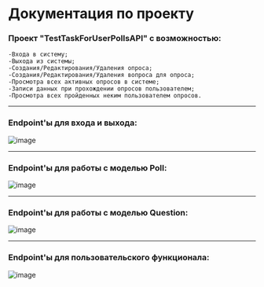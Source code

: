 # Документация по проекту

### Проект "TestTaskForUserPollsAPI" с возможностью:
    -Входа в систему;
    -Выхода из системы;
    -Создания/Редактирования/Удаления опроса;
    -Создания/Редактирования/Удаления вопроса для опроса;
    -Просмотра всех активных опросов в системе;
    -Записи данных при прохождении опросов пользователем;
    -Просмотра всех пройденных неким пользователем опросов.

---

### Endpoint'ы для входа и выхода:

![image](https://user-images.githubusercontent.com/36480336/131004539-a325d59e-8b61-471a-b28d-040aa2fadc1e.png)

---

### Endpoint'ы для работы с моделью Poll:

![image](https://user-images.githubusercontent.com/36480336/131004586-bd79ec7c-126f-4159-9c78-9523cdf7585b.png)

---

### Endpoint'ы для работы с моделью Question:

![image](https://user-images.githubusercontent.com/36480336/131004627-5550be25-8d36-4b36-82de-663798e0cebe.png)

---

### Endpoint'ы для пользовательского функционала:

![image](https://user-images.githubusercontent.com/36480336/131004669-f0ae831c-5e6c-4df6-865c-335f1a9a1057.png)
